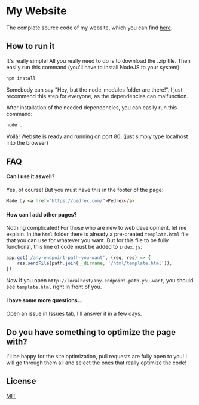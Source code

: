 # My Website

The complete source code of my website, which you can find [here](https://pedrex.xyz/).


## How to run it

It's really simple! All you really need to do is to download the .zip file.
Then easily run this command (you'll have to install NodeJS to your system):

```bash
npm install
```

Somebody can say "Hey, but the node_modules folder are there!". I just recommend this 
step for everyone, as the dependencies can malfunction.

After installation of the needed dependencies, you can easily run this command:

```bash
node .
```

Voilà! Website is ready and running on port 80. (just simply type localhost into the browser)


## FAQ

#### Can I use it aswell?

Yes, of course! But you must have this in the footer of the page:

```html
Made by <a href="https://pedrex.com/">Pedrex</a>.
```

#### How can I add other pages?

Nothing complicated! For those who are new to web development, let me explain.
In the `html` folder there is already a pre-created `template.html` file that you can use for whatever you want. But for this file to be fully functional, this line of code must be added to `index.js`:

```js
app.get('/any-endpoint-path-you-want', (req, res) => { 
    res.sendFile(path.join(__dirname, '/html/template.html'));
});
```

Now if you open `http://localhost/any-endpoint-path-you-want`, you should see `template.html` right in front of you.

#### I have some more questions...

Open an issue in Issues tab, I'll answer it in a few days.

## Do you have something to optimize the page with?

I'll be happy for the site optimization, pull requests are fully open to you! I will go through them all and select the ones that really optimize the code!

## License

[MIT](https://choosealicense.com/licenses/mit/)